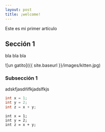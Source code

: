 ```yaml
---
layout: post
title: ¡welcome!
---
```


Este es mi primer artículo

## Sección 1

bla bla bla

![un gatito]({{ site.baseurl }}/images/kitten.jpg)

### Subsección 1

adskfjasdñlfkjadslfkjs

``` java
int x = 1;
int y = 2;
int z = x + y;
```

``` cshare
int x = 1;
int y = 2;
int z = x + y;
```
